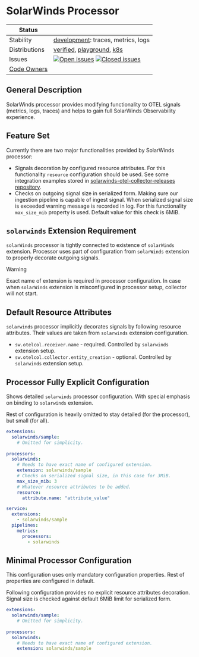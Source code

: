 # SolarWinds Processor

| Status        |           |
| ------------- |-----------|
| Stability     | [development]: traces, metrics, logs   |
| Distributions | [verified], [playground], [k8s] |
| Issues        | [![Open issues](https://img.shields.io/github/issues-search/solarwinds/solarwinds-otel-collector-contrib?query=is%3Aissue%20is%3Aopen%20label%3Aprocessor%2Fsolarwinds%20&label=open&color=orange&logo=opentelemetry)](https://github.com/solarwinds/solarwinds-otel-collector-contrib/issues?q=is%3Aopen+is%3Aissue+label%3Aprocessor%2Fsolarwinds) [![Closed issues](https://img.shields.io/github/issues-search/solarwinds/solarwinds-otel-collector-contrib?query=is%3Aissue%20is%3Aclosed%20label%3Aprocessor%2Fsolarwinds%20&label=closed&color=blue&logo=opentelemetry)](https://github.com/solarwinds/solarwinds-otel-collector-contrib/issues?q=is%3Aclosed+is%3Aissue+label%3Aprocessor%2Fsolarwinds) |
| [Code Owners](https://github.com/solarwinds/solarwinds-otel-collector-contrib/blob/main/CODEOWNERS) |

[development]: https://github.com/open-telemetry/opentelemetry-collector/blob/main/docs/component-stability.md#development
[verified]: https://github.com/solarwinds/solarwinds-otel-collector-releases/tree/main/distributions/verified
[playground]: https://github.com/solarwinds/solarwinds-otel-collector-releases/tree/main/distributions/playground
[k8s]: https://github.com/solarwinds/solarwinds-otel-collector-releases/tree/main/distributions/k8s

## General Description
SolarWinds processor provides modifying functionality to OTEL signals (metrics, logs, traces) and helps to gain full SolarWinds Observability experience.

## Feature Set
Currently there are two major functionalities provided by SolarWinds processor:
- Signals decoration by configured resource attributes. For this functionality `resource` configuration should be used. See some integration examples stored in [solarwinds-otel-collector-releases repository](https://github.com/solarwinds/solarwinds-otel-collector-releases/tree/main/examples/integrations).
- Checks on outgoing signal size in serialized form. Making sure our ingestion pipeline is capable of ingest signal. When serialized signal size is exceeded warning message is recorded in log. For this functionality `max_size_mib` property is used. Default value for this check is 6MiB.

## `solarwinds` Extension Requirement

`solarWinds` processor is tightly connected to existence of `solarWinds` extension. Processor uses part of configuration from `solarWinds` extension to properly decorate outgoing signals.

> [!WARNING]
> Exact name of extension is required in processor configuration. In case when `solarWinds` extension is misconfigured in processor setup, collector will not start.

## Default Resource Attributes
`solarwinds` processor implicitly decorates signals by following resource attributes. Their values are taken from `solarwinds` extension configuration.
- `sw.otelcol.receiver.name` - required. Controlled by `solarwinds` extension setup.
- `sw.otelcol.collector.entity_creation` - optional. Controlled by `solarwinds` extension setup.

## Processor Fully Explicit Configuration
Shows detailed `solarwinds` processor configuration. With special emphasis on binding to `solarwinds` extension.

Rest of configuration is heavily omitted to stay detailed (for the processor), but small (for all).

```yaml
extensions:
  solarwinds/sample:
    # Omitted for simplicity.
    
processors:
  solarwinds:
    # Needs to have exact name of configured extension.
    extension: solarwinds/sample
    # Checks on serialized signal size, in this case for 3MiB.
    max_size_mib: 3
    # Whatever resource attributes to be added.
    resource:
      attribute.name: "attribute_value"

service:
  extensions:
    - solarwinds/sample
  pipelines:
    metrics:
      processors:
        - solarwinds
```

## Minimal Processor Configuration
This configuration uses only mandatory configuration properties. Rest of properties are configured in default.

Following configuration provides no explicit resource attributes decoration. Signal size is checked against default 6MiB limit for serialized form.

```yaml
extensions:
  solarwinds/sample:
    # Omitted for simplicity.
    
processors:
  solarwinds:
    # Needs to have exact name of configured extension.
    extension: solarwinds/sample
```
